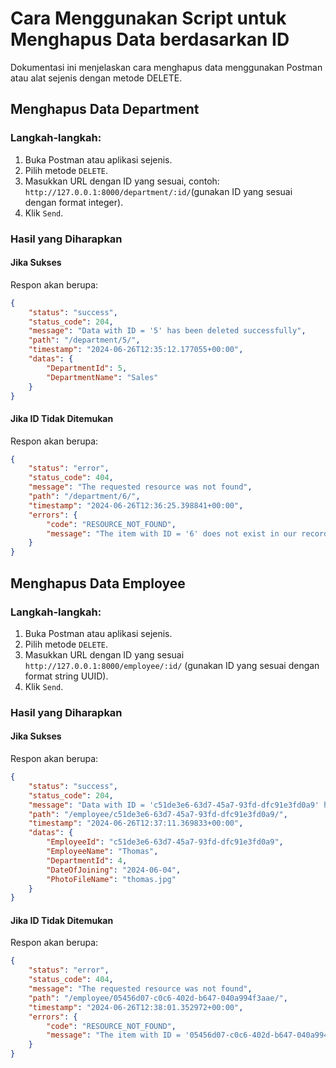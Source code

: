 # Cara Menggunakan Script untuk Menghapus Data berdasarkan ID

Dokumentasi ini menjelaskan cara menghapus data menggunakan Postman atau alat sejenis dengan metode DELETE.

## Menghapus Data Department

### Langkah-langkah:
1. Buka Postman atau aplikasi sejenis.
2. Pilih metode `DELETE`.
3. Masukkan URL dengan ID yang sesuai, contoh: `http://127.0.0.1:8000/department/:id/`(gunakan ID yang sesuai dengan format integer).
4. Klik `Send`.

### Hasil yang Diharapkan

#### Jika Sukses
Respon akan berupa:
```json
{
    "status": "success",
    "status_code": 204,
    "message": "Data with ID = '5' has been deleted successfully",
    "path": "/department/5/",
    "timestamp": "2024-06-26T12:35:12.177055+00:00",
    "datas": {
        "DepartmentId": 5,
        "DepartmentName": "Sales"
    }
}
```

#### Jika ID Tidak Ditemukan
Respon akan berupa:
```json
{
    "status": "error",
    "status_code": 404,
    "message": "The requested resource was not found",
    "path": "/department/6/",
    "timestamp": "2024-06-26T12:36:25.398841+00:00",
    "errors": {
        "code": "RESOURCE_NOT_FOUND",
        "message": "The item with ID = '6' does not exist in our records."
    }
}
```

## Menghapus Data Employee

### Langkah-langkah:
1. Buka Postman atau aplikasi sejenis.
2. Pilih metode `DELETE`.
3. Masukkan URL dengan ID yang sesuai `http://127.0.0.1:8000/employee/:id/` (gunakan ID yang sesuai dengan format string UUID).
4. Klik `Send`.

### Hasil yang Diharapkan

#### Jika Sukses
Respon akan berupa:
```json
{
    "status": "success",
    "status_code": 204,
    "message": "Data with ID = 'c51de3e6-63d7-45a7-93fd-dfc91e3fd0a9' has been deleted successfully",
    "path": "/employee/c51de3e6-63d7-45a7-93fd-dfc91e3fd0a9/",
    "timestamp": "2024-06-26T12:37:11.369833+00:00",
    "datas": {
        "EmployeeId": "c51de3e6-63d7-45a7-93fd-dfc91e3fd0a9",
        "EmployeeName": "Thomas",
        "DepartmentId": 4,
        "DateOfJoining": "2024-06-04",
        "PhotoFileName": "thomas.jpg"
    }
}
```

#### Jika ID Tidak Ditemukan
Respon akan berupa:
```json
{
    "status": "error",
    "status_code": 404,
    "message": "The requested resource was not found",
    "path": "/employee/05456d07-c0c6-402d-b647-040a994f3aae/",
    "timestamp": "2024-06-26T12:38:01.352972+00:00",
    "errors": {
        "code": "RESOURCE_NOT_FOUND",
        "message": "The item with ID = '05456d07-c0c6-402d-b647-040a994f3aae' does not exist in our records."
    }
}
```